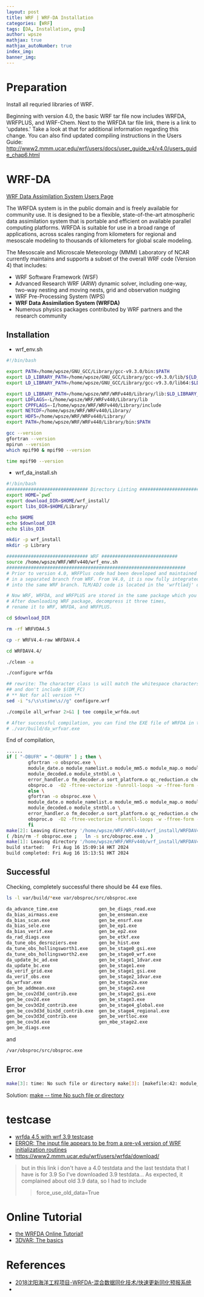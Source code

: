 ```yaml
---
layout: post
title: WRF | WRF-DA Installation
categories: [WRF]
tags: [DA, Installation, gnu]
author: wpsze
mathjax: true
mathjax_autoNumber: true
index_img: 
banner_img: 
---
```


# Preparation

Install all requried libraries of WRF.

Beginning with version 4.0, the basic WRF tar file now includes WRFDA, WRFPLUS, and WRF-Chem. Next to the WRFDA tar file link, there is a link to 'updates.' Take a look at that for additional information regarding this change. You can also find updated compiling instructions in the Users Guide:
<http://www2.mmm.ucar.edu/wrf/users/docs/user_guide_v4/v4.0/users_guide_chap6.html>

# WRF-DA

[WRF Data Assimilation System Users Page](https://www2.mmm.ucar.edu/wrf/users/wrfda/)

The WRFDA system is in the public domain and is freely available for community use. It is designed to be a flexible, state-of-the-art atmospheric data assimilation system that is portable and efficient on available parallel computing platforms. WRFDA is suitable for use in a broad range of applications, across scales ranging from kilometers for regional and mesoscale modeling to thousands of kilometers for global scale modeling.

The Mesoscale and Microscale Meteorology (MMM) Laboratory of NCAR currently maintains and supports a subset of the overall WRF code (Version 4) that includes:

- WRF Software Framework (WSF)
- Advanced Research WRF (ARW) dynamic solver, including one-way, two-way nesting and moving nests, grid and observation nudging
- WRF Pre-Processing System (WPS)
- **WRF Data Assimilation System (WRFDA)**
- Numerous physics packages contributed by WRF partners and the research community

## Installation

- wrf_env.sh

```sh
#!/bin/bash

export PATH=/home/wpsze/GNU_GCC/Library/gcc-v9.3.0/bin:$PATH
export LD_LIBRARY_PATH=/home/wpsze/GNU_GCC/Library/gcc-v9.3.0/lib/${LD_LIBRARY_PATH:+:$LD_LIBRARY_PATH}
export LD_LIBRARY_PATH=/home/wpsze/GNU_GCC/Library/gcc-v9.3.0/lib64:$LD_LIBRARY_PATH

export LD_LIBRARY_PATH=/home/wpsze/WRF/WRFv440/Library/lib:$LD_LIBRARY_PATH
export LDFLAGS=-L/home/wpsze/WRF/WRFv440/Library/lib
export CPPFLAGS=-I/home/wpsze/WRF/WRFv440/Library/include
export NETCDF=/home/wpsze/WRF/WRFv440/Library/
export HDF5=/home/wpsze/WRF/WRFv440/Library/
export PATH=/home/wpsze/WRF/WRFv440/Library/bin:$PATH

gcc --version
gfortran --version
mpirun --version
which mpif90 & mpif90 --version

time mpif90 --version
```

- wrf_da_install.sh

```sh
#!/bin/bash
############################## Directory Listing ############################
export HOME=`pwd`
export download_DIR=$HOME/wrf_install/
export libs_DIR=$HOME/Library/

echo $HOME
echo $download_DIR
echo $libs_DIR

mkdir -p wrf_install
mkdir -p Library

############################## WRF ############################
source /home/wpsze/WRF/WRFv440/wrf_env.sh
##################################################################
# Prior to version 4.0, WRFPlus code had been developed and maintained 
# in a separated branch from WRF. From V4.0, it is now fully integrated 
# into the same WRF branch. TLM/ADJ code is located in the 'wrftladj' directory.

# Now WRF, WRFDA, and WRFPLUS are stored in the same package which you can get from GitHub. 
# After downloading WRF package, decompress it three times, 
# rename it to WRF, WRFDA, and WRFPLUS.

cd $download_DIR

rm -rf WRFVDA4.5

cp -r WRFV4.4-raw WRFDAV4.4

cd WRFDAV4.4/

./clean -a

./configure wrfda

## rewrite: The character class \s will match the whitespace characters <tab> and <space>.
## and don't include $(DM_FC) 
# ** Not for all version **
sed -i "s/\s\stime\s//g" configure.wrf

./compile all_wrfvar 2>&1 | tee compile_wrfda.out

# After successful compilation, you can find the EXE file of WRFDA in the var/build/ directory
# ./var/build/da_wrfvar.exe
```

End of compilation,

```sh
......
if [ "-DBUFR" = "-DBUFR" ] ; then \
		gfortran -o obsproc.exe \
		module_date.o module_namelist.o module_mm5.o module_map.o module_map_utils.o module_intp.o module_type.o module_func.o module_inside.o module_obs_merge.o module_per_type.o module_duplicate.o module_sort.o module_write.o module_complete.o module_recoverp.o module_diagnostics.o module_recoverh.o module_icao.o module_qc.o module_err_afwa.o module_err_ncep.o module_thin_ob.o \
		module_decoded.o module_stntbl.o \
		error_handler.o fm_decoder.o sort_platform.o qc_reduction.o check_obs.o setup.o \
		obsproc.o  -O2 -ftree-vectorize -funroll-loops -w -ffree-form -ffree-line-length-none -fconvert=big-endian -frecord-marker=4      ../../external/bufr/libbufr.a; \
		else \
		gfortran -o obsproc.exe \
		module_date.o module_namelist.o module_mm5.o module_map.o module_map_utils.o module_intp.o module_type.o module_func.o module_inside.o module_obs_merge.o module_per_type.o module_duplicate.o module_sort.o module_write.o module_complete.o module_recoverp.o module_diagnostics.o module_recoverh.o module_icao.o module_qc.o module_err_afwa.o module_err_ncep.o module_thin_ob.o \
		module_decoded.o module_stntbl.o \
		error_handler.o fm_decoder.o sort_platform.o qc_reduction.o check_obs.o setup.o \
		obsproc.o  -O2 -ftree-vectorize -funroll-loops -w -ffree-form -ffree-line-length-none -fconvert=big-endian -frecord-marker=4      ; \
		fi
make[2]: Leaving directory '/home/wpsze/WRF/WRFv440/wrf_install/WRFDAV4.4/var/obsproc/src'
( /bin/rm -f obsproc.exe ;   ln -s src/obsproc.exe . )
make[1]: Leaving directory '/home/wpsze/WRF/WRFv440/wrf_install/WRFDAV4.4/var/obsproc'
build started:   Fri Aug 16 15:09:14 HKT 2024
build completed: Fri Aug 16 15:13:51 HKT 2024
```

## Successful

Checking, completely successful there should be 44 exe files.

```sh
ls -l var/build/*exe var/obsproc/src/obsproc.exe
```

```sh
da_advance_time.exe               gen_be_diags_read.exe
da_bias_airmass.exe               gen_be_ensmean.exe
da_bias_scan.exe                  gen_be_ensrf.exe
da_bias_sele.exe                  gen_be_ep1.exe
da_bias_verif.exe                 gen_be_ep2.exe
da_rad_diags.exe                  gen_be_etkf.exe
da_tune_obs_desroziers.exe        gen_be_hist.exe
da_tune_obs_hollingsworth1.exe    gen_be_stage0_gsi.exe
da_tune_obs_hollingsworth2.exe    gen_be_stage0_wrf.exe
da_update_bc_ad.exe               gen_be_stage1_1dvar.exe
da_update_bc.exe                  gen_be_stage1.exe
da_verif_grid.exe                 gen_be_stage1_gsi.exe
da_verif_obs.exe                  gen_be_stage2_1dvar.exe
da_wrfvar.exe                     gen_be_stage2a.exe
gen_be_addmean.exe                gen_be_stage2.exe
gen_be_cov2d3d_contrib.exe        gen_be_stage2_gsi.exe
gen_be_cov2d.exe                  gen_be_stage3.exe
gen_be_cov3d2d_contrib.exe        gen_be_stage4_global.exe
gen_be_cov3d3d_bin3d_contrib.exe  gen_be_stage4_regional.exe
gen_be_cov3d3d_contrib.exe        gen_be_vertloc.exe
gen_be_cov3d.exe                  gen_mbe_stage2.exe
gen_be_diags.exe
```

and

```sh
/var/obsproc/src/obsproc.exe
```

## Error

```sh
make[3]: time: No such file or directory make[3]: [makefile:42: module_io_int_idx.o] Error 127 (ignored)
```

Solution: [make -- time No such file or directory](https://waipangsze.github.io/2024/05/29/WRF_install_time_error/)

# testcase

- [wrfda 4.5 with wrf 3.9 testcase](https://forum.mmm.ucar.edu/threads/wrfda-4-5-with-wrf-3-9-testcase.13678/)
- [ERROR: The input file appears to be from a pre-v4 version of WRF initialization routines](https://forum.mmm.ucar.edu/threads/error-the-input-file-appears-to-be-from-a-pre-v4-version-of-wrf-initialization-routines.5529/)
- <https://www2.mmm.ucar.edu/wrf/users/wrfda/download/>

>but in this link i don't have a 4.0 testdata and the last testdata that I have is for 3.9 So I've downloaded 3.9 testdata...
> As expected, it complained about old 3.9 data, so I had to include
>> force_use_old_data=True

# Online Tutorial

- [the WRFDA Online Tutorial!](https://www2.mmm.ucar.edu/wrf/users/wrfda/OnlineTutorial/index.html)
- [3DVAR: The basics](https://www2.mmm.ucar.edu/wrf/users/wrfda/OnlineTutorial/3dvar/index.html)

# References

- [2018沈阳海洋工程项目-WRFDA-混合数据同化技术/快速更新同化预报系统](https://2018syocean.readthedocs.io/zh-cn/feature-delivery/hybrid/hybrid.html)
- 